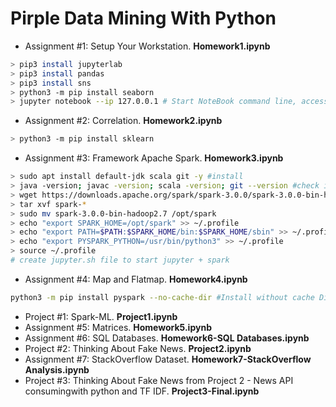 # Pirple Data Mining With Python
* Assignment #1: Setup Your Workstation. **Homework1.ipynb**
```bash
> pip3 install jupyterlab
> pip3 install pandas
> pip3 install sns
> python3 -m pip install seaborn
> jupyter notebook --ip 127.0.0.1 # Start NoteBook command line, access via browser.
```
* Assignment #2: Correlation. **Homework2.ipynb**
```bash
> python3 -m pip install sklearn
```
* Assignment #3: Framework Apache Spark. **Homework3.ipynb**
```bash
> sudo apt install default-jdk scala git -y #install
> java -version; javac -version; scala -version; git --version #check installation
> wget https://downloads.apache.org/spark/spark-3.0.0/spark-3.0.0-bin-hadoop2.7.tgz
> tar xvf spark-*
> sudo mv spark-3.0.0-bin-hadoop2.7 /opt/spark
> echo "export SPARK_HOME=/opt/spark" >> ~/.profile
> echo "export PATH=$PATH:$SPARK_HOME/bin:$SPARK_HOME/sbin" >> ~/.profile
> echo "export PYSPARK_PYTHON=/usr/bin/python3" >> ~/.profile
> source ~/.profile
# create jupyter.sh file to start jupyter + spark
```
* Assignment #4: Map and Flatmap. **Homework4.ipynb**
```bash
python3 -m pip install pyspark --no-cache-dir #Install without cache Dir and avoid MemoryError.
```
* Project #1: Spark-ML. **Project1.ipynb**
* Assignment #5: Matrices. **Homework5.ipynb**
* Assignment #6: SQL Databases. **Homework6-SQL Databases.ipynb**
* Project #2: Thinking About Fake News. **Project2.ipynb**
* Assignment #7: StackOverflow Dataset. **Homework7-StackOverflow Analysis.ipynb**
* Project #3: Thinking About Fake News from Project 2 - News API consumingwith python and TF IDF. **Project3-Final.ipynb**